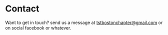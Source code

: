 Contact
=======
Want to get in touch? send us a message at tstbostonchapter@gmail.com or on social facebook or whatever.
